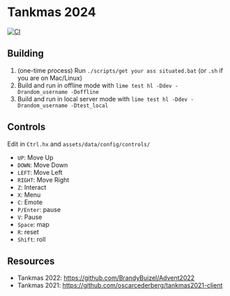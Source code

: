 # Tankmas 2024

[![CI](https://github.com/chosencharacters/Tankmas2024/actions/workflows/main.yml/badge.svg?branch=git-workflows-attempt&event=workflow_run)](https://github.com/chosencharacters/Tankmas2024/actions/workflows/main.yml)

## Building

1. (one-time process) Run `./scripts/get your ass situated.bat` (or `.sh` if you are on Mac/Linux)
2. Build and run in offline mode with `lime test hl -Ddev -Drandom_username -Doffline`
3. Build and run in local server mode with `lime test hl -Ddev -Drandom_username -Dtest_local`

## Controls

Edit in `Ctrl.hx` and `assets/data/config/controls/`

- `UP`: Move Up
- `DOWN`: Move Down
- `LEFT`: Move Left
- `RIGHT`: Move Right
- `Z`: Interact
- `X`: Menu
- `C`: Emote
- `P/Enter`: pause
- `V`: Pause
- `Space`: map
- `R`: reset
- `Shift`: roll

## Resources

- Tankmas 2022: https://github.com/BrandyBuizel/Advent2022
- Tankmas 2021: https://github.com/oscarcederberg/tankmas2021-client